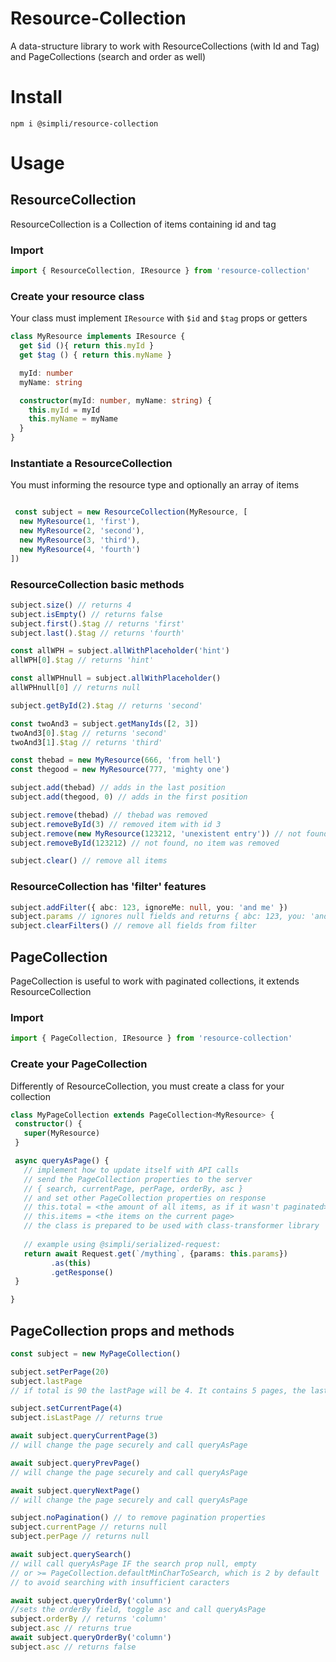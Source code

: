 # Resource-Collection

A data-structure library to work with ResourceCollections (with Id and Tag) and PageCollections (search and order as well) 

# Install
```
npm i @simpli/resource-collection
```

# Usage

## ResourceCollection
ResourceCollection is a Collection of items containing id and tag

### Import
```typescript
import { ResourceCollection, IResource } from 'resource-collection'
```

### Create your resource class 
Your class must implement `IResource` with `$id` and `$tag` props or getters
```typescript
class MyResource implements IResource {
  get $id (){ return this.myId }
  get $tag () { return this.myName }

  myId: number
  myName: string

  constructor(myId: number, myName: string) {
    this.myId = myId
    this.myName = myName
  }
}
```

### Instantiate a ResourceCollection
You must informing the resource type and optionally an array of items 
```typescript

 const subject = new ResourceCollection(MyResource, [
  new MyResource(1, 'first'),
  new MyResource(2, 'second'),
  new MyResource(3, 'third'),
  new MyResource(4, 'fourth')
])
```

### ResourceCollection basic methods  
```typescript
subject.size() // returns 4
subject.isEmpty() // returns false
subject.first().$tag // returns 'first'
subject.last().$tag // returns 'fourth'

const allWPH = subject.allWithPlaceholder('hint')
allWPH[0].$tag // returns 'hint'

const allWPHnull = subject.allWithPlaceholder()
allWPHnull[0] // returns null

subject.getById(2).$tag // returns 'second'

const twoAnd3 = subject.getManyIds([2, 3])
twoAnd3[0].$tag // returns 'second'
twoAnd3[1].$tag // returns 'third'

const thebad = new MyResource(666, 'from hell')
const thegood = new MyResource(777, 'mighty one')

subject.add(thebad) // adds in the last position
subject.add(thegood, 0) // adds in the first position

subject.remove(thebad) // thebad was removed
subject.removeById(3) // removed item with id 3
subject.remove(new MyResource(123212, 'unexistent entry')) // not found, no item was removed
subject.removeById(123212) // not found, no item was removed

subject.clear() // remove all items
```

### ResourceCollection has 'filter' features
```typescript
subject.addFilter({ abc: 123, ignoreMe: null, you: 'and me' })
subject.params // ignores null fields and returns { abc: 123, you: 'and me' }
subject.clearFilters() // remove all fields from filter
```

 ## PageCollection
 PageCollection is useful to work with paginated collections, it extends ResourceCollection 

### Import
```typescript
import { PageCollection, IResource } from 'resource-collection'
``` 
 
 ### Create your PageCollection
 Differently of ResourceCollection, you must create a class for your collection
 ```typescript
class MyPageCollection extends PageCollection<MyResource> {
  constructor() {
    super(MyResource)
  }

  async queryAsPage() {
    // implement how to update itself with API calls
    // send the PageCollection properties to the server
    // { search, currentPage, perPage, orderBy, asc }
    // and set other PageCollection properties on response
    // this.total = <the amount of all items, as if it wasn't paginated>
    // this.items = <the items on the current page>
    // the class is prepared to be used with class-transformer library
    
    // example using @simpli/serialized-request:
    return await Request.get(`/mything`, {params: this.params})
          .as(this)
          .getResponse()
  }

}
```

## PageCollection props and methods
```typescript
const subject = new MyPageCollection()

subject.setPerPage(20)
subject.lastPage
// if total is 90 the lastPage will be 4. It contains 5 pages, the last page with only 10 items

subject.setCurrentPage(4)
subject.isLastPage // returns true

await subject.queryCurrentPage(3)
// will change the page securely and call queryAsPage

await subject.queryPrevPage()
// will change the page securely and call queryAsPage

await subject.queryNextPage()
// will change the page securely and call queryAsPage

subject.noPagination() // to remove pagination properties
subject.currentPage // returns null
subject.perPage // returns null

await subject.querySearch()
// will call queryAsPage IF the search prop null, empty
// or >= PageCollection.defaultMinCharToSearch, which is 2 by default
// to avoid searching with insufficient caracters

await subject.queryOrderBy('column')
//sets the orderBy field, toggle asc and call queryAsPage
subject.orderBy // returns 'column'
subject.asc // returns true
await subject.queryOrderBy('column')
subject.asc // returns false
```
